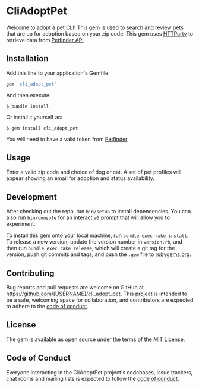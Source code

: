 # CliAdoptPet

Welcome to adopt a pet CLI! This gem is used to search and review pets that are up for adoption based on your zip code. This gem uses [HTTParty](https://github.com/jnunemaker/httparty) to retrieve data from [Petfinder API](https://www.petfinder.com/developers/v2/docs/)


## Installation

Add this line to your application's Gemfile:

```ruby
gem 'cli_adopt_pet'
```

And then execute:

    $ bundle install

Or install it yourself as:

    $ gem install cli_adopt_pet

You will need to have a valid token from [Petfinder](https://www.petfinder.com/developers/v2/docs/)

## Usage

Enter a valid zip code and choice of dog or cat. A set of pet profiles will appear showing an email for adoption and status availability.

## Development

After checking out the repo, run `bin/setup` to install dependencies. You can also run `bin/console` for an interactive prompt that will allow you to experiment.

To install this gem onto your local machine, run `bundle exec rake install`. To release a new version, update the version number in `version.rb`, and then run `bundle exec rake release`, which will create a git tag for the version, push git commits and tags, and push the `.gem` file to [rubygems.org](https://rubygems.org).

## Contributing

Bug reports and pull requests are welcome on GitHub at https://github.com/[USERNAME]/cli_adopt_pet. This project is intended to be a safe, welcoming space for collaboration, and contributors are expected to adhere to the [code of conduct](https://github.com/[USERNAME]/cli_adopt_pet/blob/master/CODE_OF_CONDUCT.md).


## License

The gem is available as open source under the terms of the [MIT License](https://opensource.org/licenses/MIT).

## Code of Conduct

Everyone interacting in the CliAdoptPet project's codebases, issue trackers, chat rooms and mailing lists is expected to follow the [code of conduct](https://github.com/[USERNAME]/cli_adopt_pet/blob/master/CODE_OF_CONDUCT.md).
